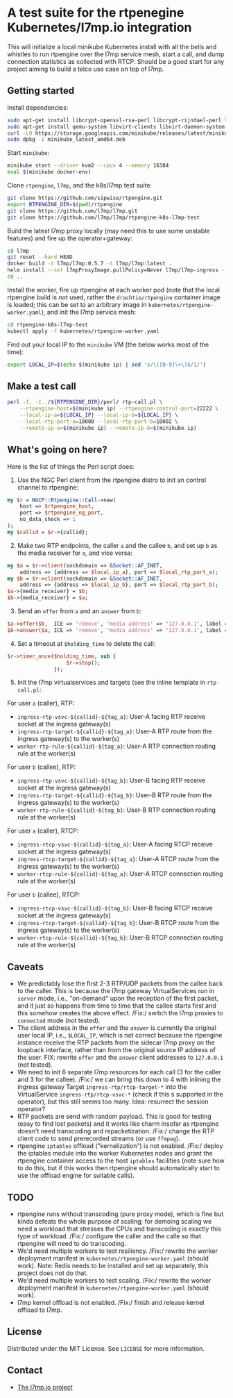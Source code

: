 # A test suite for the rtpenegine Kubernetes/l7mp.io integration

This will initialize a local minikube Kubernetes install with all the bells and whistles to run rtpengine over the l7mp service mesh, start a call, and dump connection statistics as collected with RTCP. Should be a good start for any project aiming to build a telco use case on top of l7mp.

## Getting started

Install dependencies:

``` sh
sudo apt-get install libcrypt-openssl-rsa-perl libcrypt-rijndael-perl libdigest-crc-perl libdigest-hmac-perl libio-multiplex-perl libnet-interface-perl libbencode-perl libsocket6-perl libio-all-perl kubectl
sudo apt-get install qemu-system libvirt-clients libvirt-daemon-system
curl -LO https://storage.googleapis.com/minikube/releases/latest/minikube_latest_amd64.deb
sudo dpkg -i minikube_latest_amd64.deb
```

Start `minikube`:

``` sh
minikube start --driver kvm2 --cpus 4 --memory 16384 
eval $(minikube docker-env)
```

Clone `rtpengine`, `l7mp`, and the k8s/l7mp test suite:

``` sh
git clone https://github.com/sipwise/rtpengine.git
export RTPENGINE_DIR=$(pwd)/rtpengine
git clone https://github.com/l7mp/l7mp.git
git clone https://github.com/l7mp/l7mp/rtpengine-k8s-l7mp-test
```

Build the latest l7mp proxy locally (may need this to use some unstable features) and fire up the operator+gateway:

``` sh
cd l7mp
git reset --hard HEAD
docker build -t l7mp/l7mp:0.5.7 -t l7mp/l7mp:latest .
helm install --set l7mpProxyImage.pullPolicy=Never l7mp/l7mp-ingress --generate-name 
cd ..
```

Install the worker, fire up rtpengine at each worker pod (note that the local rtpengine build is _not_ used, rather the `drachtio/rtpengine` container image is loaded; this can be set to an arbitrary image in `kubernetes/rtpengine-worker.yaml`), and init the l7mp service mesh: 

``` sh
cd rtpengine-k8s-l7mp-test
kubectl apply -f kubernetes/rtpengine-worker.yaml 
```

Find out your local IP to the `minikube` VM (the below works most of the time):

``` sh
export LOCAL_IP=$(echo $(minikube ip) | sed 's/\([0-9]\+\)$/1/')
```


## Make a test call

``` sh
perl -I. -I../${RTPENGINE_DIR}/perl/ rtp-call.pl \
    --rtpengine-host=$(minikube ip) --rtpengine-control-port=22222 \
    --local-ip-a=${LOCAL_IP} --local-ip-b=${LOCAL_IP} \
    --local-rtp-port-a=10000 --local-rtp-port-b=10002 \
    --remote-ip-a=$(minikube ip) --remote-ip-b=$(minikube ip)
```


## What's going on here?

Here is the list of things the Perl script does:

1. Use the NGC Perl client from the rtpengine distro to init an control channel to rtpengine:

``` perl
my $r = NGCP::Rtpengine::Call->new(
    host => $rtpengine_host,
    port => $rtpengine_ng_port,
    no_data_check => 1
);
my $callid = $r->{callid};
```

2. Make two RTP endpoints, the caller `a` and the callee `b`, and set up `b` as the media receiver for `a`, and vice versa:

``` perl
my $a = $r->client(sockdomain => &Socket::AF_INET, 
    address => {address => $local_ip_a}, port => $local_rtp_port_a);
my $b = $r->client(sockdomain => &Socket::AF_INET, 
    address => {address => $local_ip_b}, port => $local_rtp_port_b);
$a->{media_receiver} = $b;
$b->{media_receiver} = $a;
```

3. Send an `offer` from `a` and an `answer` from `b`:

``` perl
$a->offer($b,  ICE => 'remove', 'media address' => '127.0.0.1', label => "caller");
$b->answer($a, ICE => 'remove', 'media address' => '127.0.0.1', label => "callee");
```

4. Set a timeout at `$holding_time` to delete the call:

``` perl
$r->timer_once($holding_time, sub {
                   $r->stop();
               });
```

5. Init the l7mp virtualservices and targets (see the inline template in `rtp-call.pl`:

For user `a` (caller), RTP:

* `ingress-rtp-vsvc-${callid}-${tag_a}`: User-A facing RTP receive socket at the ingress gateway(s)
* `ingress-rtp-target-${callid}-${tag_a}`: User-A RTP route from the ingress gateway(s) to the worker(s)
* `worker-rtp-rule-${callid}-${tag_a}`: User-A RTP connection routing rule at the worker(s)

For user `b` (callee), RTP:

* `ingress-rtp-vsvc-${callid}-${tag_b}`: User-B facing RTP receive socket at the ingress gateway(s)
* `ingress-rtp-target-${callid}-${tag_b}`: User-B RTP route from the ingress gateway(s) to the worker(s)
* `worker-rtp-rule-${callid}-${tag_b}`: User-B RTP connection routing rule at the worker(s)

For user `a` (caller), RTCP:

* `ingress-rtcp-vsvc-${callid}-${tag_a}`: User-A facing RTCP receive socket at the ingress gateway(s)
* `ingress-rtcp-target-${callid}-${tag_a}`: User-A RTCP route from the ingress gateway(s) to the worker(s)
* `worker-rtcp-rule-${callid}-${tag_a}`: User-A RTCP connection routing rule at the worker(s)

For user `b` (callee), RTCP:

* `ingress-rtcp-vsvc-${callid}-${tag_b}`: User-B facing RTCP receive socket at the ingress gateway(s)
* `ingress-rtcp-target-${callid}-${tag_b}`: User-B RTCP route from the ingress gateway(s) to the worker(s)
* `worker-rtcp-rule-${callid}-${tag_b}`: User-B RTCP connection routing rule at the worker(s)


## Caveats

* We predictably lose the first 2-3 RTP/UDP packets from the callee back to the caller. This is because the l7mp gateway VirtualServices run in `server` mode, i.e., "on-demand" upon the reception of the first packet, and it just so happens from time to time that the callee starts first and this somehow creates the above effect. /Fix:/ switch the l7mp proxies to `connected` mode (not tested).
* The client address in the `offer` and the `answer` is currently the original user local IP, i.e., `$LOCAL_IP`, which is not correct because the rtpengine instance receive the RTP packets from the sidecar l7mp proxy on the loopback interface, rather than from the original source IP address of the user. FIX: rewrite `offer` and the `answer` client addresses to `127.0.0.1` (not tested).
* We need to init 6 separate l7mp resources for each call (3 for the caller and 3 for the callee). /Fix:/ we can bring this down to 4 with inlining the ingress gateway Target `ingress-rtp/rtcp-target-*` into the VirtualService `ingress-rtp/rtcp-vsvc-*` (check if this s supported in the operator), but this still seems too many. Idea: resurrect the session operator?
* RTP packets are send with random payload. This is good for testing (easy to find lost packets) and it works like charm insofar as rtpengine doesn't need transcoding and repacketization. /Fix:/ change the RTP client code to send prerecorded streams (or use `ffmpeg`).
* rtpengine `iptables` offload ("kernelization") is not enabled. /Fix:/ deploy the iptables module into the worker Kubernetes nodes and grant the rtpengine container access to the host `iptables` facilities (note sure how to do this, but if this works then rtpengine should automatically start to use the offload engine for suitable calls).

## TODO

* rtpengine runs without transcoding (pure proxy mode), which is fine but kinda defeats the whole purpose of scaling; for demoing scaling we need a workload that stresses the CPUs and transcoding is exactly this type of workload. /Fix:/ configure the caller and the calle so that rtpengine will need to do transcoding.
* We'd need multiple workers to test resiliency. /Fix:/ rewrite the worker deployment manifest in `kubernetes/rtpengine-worker.yaml` (should work). Note: Redis needs to be installed and set up separately, this project does not do that.
* We'd need multiple workers to test scaling. /Fix:/ rewrite the worker deployment manifest in `kubernetes/rtpengine-worker.yaml` (should work). 
* l7mp kernel offload is not enabled. /Fix:/ finish and release kernel offload to l7mp.

## License

Distributed under the MIT License. See `LICENSE` for more information.

## Contact

* [The l7mp.io project](https://l7mp.io)
